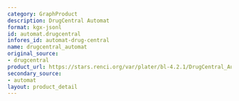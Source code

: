 ```yaml
---
category: GraphProduct
description: DrugCentral Automat
format: kgx-jsonl
id: automat.drugcentral
infores_id: automat-drug-central
name: drugcentral_automat
original_source:
- drugcentral
product_url: https://stars.renci.org/var/plater/bl-4.2.1/DrugCentral_Automat/dec0617490b49c7a/
secondary_source:
- automat
layout: product_detail
---
```

